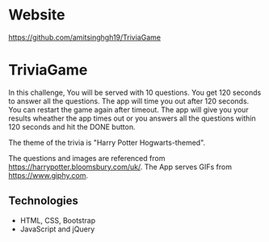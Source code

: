 
# Website
https://github.com/amitsinghgh19/TriviaGame

# TriviaGame

In this challenge, You will be served with 10 questions. You get 120 seconds to answer all the questions. The app will time you out after 120 seconds. You can restart the game again after timeout. The app will give you your results wheather the app times out or you answers all the questions within 120 seconds and hit the DONE button.

The theme of the trivia is "Harry Potter Hogwarts-themed". 

The questions and images are referenced from https://harrypotter.bloomsbury.com/uk/.
The App serves GIFs from https://www.giphy.com.

## Technologies
* HTML, CSS, Bootstrap
* JavaScript and jQuery